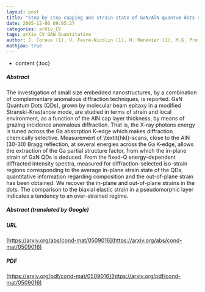 ```yaml
---
layout: post
title: "Step by step capping and strain state of GaN/AlN quantum dots studied by grazing incidence diffraction anomalous fine structure"
date: 2005-12-06 09:05:27
categories: arXiv_CV
tags: arXiv_CV GAN Quantitative
author: J. Coraux (1), V. Favre-Nicolin (1), H. Renevier (1), M.G. Proietti (2), B. Daudin (1) ((1) CEA/DRM/SP2M/NRS Grenoble France, (2) Dep de Fisica de la Materia Condensada ICMA CSIC Zaragoza Spain)
mathjax: true
---
```


* content
{:toc}

##### Abstract
The investigation of small size embedded nanostructures, by a combination of complementary anomalous diffraction techniques, is reported. GaN Quantum Dots (QDs), grown by molecular beam epitaxy in a modified Stranski-Krastanow mode, are studied in terms of strain and local environment, as a function of the AlN cap layer thickness, by means of grazing incidence anomalous diffraction. That is, the X-ray photons energy is tuned across the Ga absorption K-edge which makes diffraction chemically selective. Measurement of \textit{hkl}-scans, close to the AlN (30-30) Bragg reflection, at several energies across the Ga K-edge, allows the extraction of the Ga partial structure factor, from which the in-plane strain of GaN QDs is deduced. From the fixed-Q energy-dependent diffracted intensity spectra, measured for diffraction-selected iso-strain regions corresponding to the average in-plane strain state of the QDs, quantitative information regarding composition and the out-of-plane strain has been obtained. We recover the in-plane and out-of-plane strains in the dots. The comparison to the biaxial elastic strain in a pseudomorphic layer indicates a tendency to an over-strained regime.

##### Abstract (translated by Google)


##### URL
[https://arxiv.org/abs/cond-mat/0509016](https://arxiv.org/abs/cond-mat/0509016)

##### PDF
[https://arxiv.org/pdf/cond-mat/0509016](https://arxiv.org/pdf/cond-mat/0509016)

